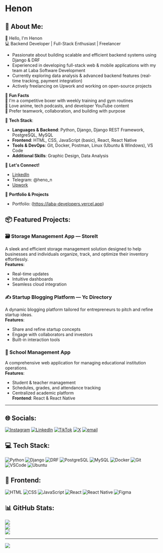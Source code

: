 # Henon

## 💫 About Me:
👋 Hello, I'm Henon  
💻 Backend Developer | Full-Stack Enthusiast | Freelancer  

- Passionate about building scalable and efficient backend systems using Django & DRF  
- Experienced in developing full-stack web & mobile applications with my team at Laba Software Development  
- Currently exploring data analysis & advanced backend features (real-time tracking, payment integration)  
- Actively freelancing on Upwork and working on open-source projects  

🎉 **Fun Facts**  
🥊 I'm a competitive boxer with weekly training and gym routines   
🎥 Love anime, tech podcasts, and developer YouTube content  
🤝 Prefer teamwork, collaboration, and building with purpose  

📌 **Tech Stack**:  
- **Languages & Backend**: Python, Django, Django REST Framework, PostgreSQL, MySQL  
- **Frontend**: HTML, CSS, JavaScript (basic), React, React Native  
- **Tools & DevOps**: Git, Docker, Postman, Linux (Ubuntu & Windows), VS Code  
- **Additional Skills**: Graphic Design, Data Analysis  

🚀 **Let's Connect!**  
- [LinkedIn](https://www.linkedin.com/in/henon-tireso-31b9a5314/)  
- Telegram: @heno_n  
- [Upwork](https://www.upwork.com/freelancers/~019a860be6672b4d85)

🔗 **Portfolio & Projects**  
- Portfolio: (https://laba-developers.vercel.app)

## 📦 Featured Projects:

### 🗃️ Storage Management App — **StoreIt**
A sleek and efficient storage management solution designed to help businesses and individuals organize, track, and optimize their inventory effortlessly.  
**Features**:  
- Real-time updates  
- Intuitive dashboards  
- Seamless cloud integration  

### ✍️ Startup Blogging Platform — **Yc Directory**
A dynamic blogging platform tailored for entrepreneurs to pitch and refine startup ideas.  
**Features**:  
- Share and refine startup concepts  
- Engage with collaborators and investors  
- Built-in interaction tools  

### 🏫 School Management App
A comprehensive web application for managing educational institution operations.  
**Features**:  
- Student & teacher management  
- Schedules, grades, and attendance tracking  
- Centralized academic platform  
**Frontend**: React & React Native  

---

## 🌐 Socials:

[![Instagram](https://img.shields.io/badge/Instagram-%23E4405F.svg?logo=Instagram&logoColor=white)](https://instagram.com/@heno_n1) 
[![LinkedIn](https://img.shields.io/badge/LinkedIn-%230077B5.svg?logo=linkedin&logoColor=white)](https://linkedin.com/in/henon-tireso-31b9a5314/) 
[![TikTok](https://img.shields.io/badge/TikTok-%23000000.svg?logo=TikTok&logoColor=white)](https://tiktok.com/@hen_on) 
[![X](https://img.shields.io/badge/X-black.svg?logo=X&logoColor=white)](https://x.com/Heno_n1) 
[![email](https://img.shields.io/badge/Email-D14836?logo=gmail&logoColor=white)](mailto:henontireso@gmail.com) 

## 💻 Tech Stack:
![Python](https://img.shields.io/badge/python-3670A0?style=for-the-badge&logo=python&logoColor=ffdd54) 
![Django](https://img.shields.io/badge/django-%23092E20.svg?style=for-the-badge&logo=django&logoColor=white)
![DRF](https://img.shields.io/badge/DRF-red?style=for-the-badge&logo=django&logoColor=white)
![PostgreSQL](https://img.shields.io/badge/postgresql-316192?style=for-the-badge&logo=postgresql&logoColor=white)
![MySQL](https://img.shields.io/badge/mysql-005C84?style=for-the-badge&logo=mysql&logoColor=white)
![Docker](https://img.shields.io/badge/docker-0db7ed?style=for-the-badge&logo=docker&logoColor=white)
![Git](https://img.shields.io/badge/git-F05032?style=for-the-badge&logo=git&logoColor=white)
![VSCode](https://img.shields.io/badge/vscode-007ACC?style=for-the-badge&logo=visual-studio-code&logoColor=white)
![Ubuntu](https://img.shields.io/badge/ubuntu-E95420?style=for-the-badge&logo=ubuntu&logoColor=white)

## 🎨 Frontend:
![HTML](https://img.shields.io/badge/html5-E34F26?style=for-the-badge&logo=html5&logoColor=white)
![CSS](https://img.shields.io/badge/css3-1572B6?style=for-the-badge&logo=css3&logoColor=white)
![JavaScript](https://img.shields.io/badge/javascript-F7DF1E?style=for-the-badge&logo=javascript&logoColor=black)
![React](https://img.shields.io/badge/react-20232A?style=for-the-badge&logo=react&logoColor=61DAFB)
![React Native](https://img.shields.io/badge/react_native-20232A?style=for-the-badge&logo=react&logoColor=61DAFB)
![Figma](https://img.shields.io/badge/figma-%23F24E1E.svg?style=for-the-badge&logo=figma&logoColor=white)

## 📊 GitHub Stats:
![](https://github-readme-stats.vercel.app/api?username=HenonTire&theme=aura&hide_border=false&include_all_commits=true&count_private=true)<br/>
![](https://github-readme-streak-stats.herokuapp.com/?user=HenonTire&theme=aura&hide_border=false)<br/>
![](https://github-readme-stats.vercel.app/api/top-langs/?username=HenonTire&theme=aura&hide_border=false&include_all_commits=true&count_private=true&layout=compact)

---

[![](https://visitcount.itsvg.in/api?id=HenonTire&icon=0&color=0)](https://visitcount.itsvg.in)

<!-- Proudly created with GPRM ( https://gprm.itsvg.in ) -->


